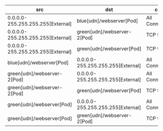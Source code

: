 | src | dst | conn | network | 
|-----|-----|------|------|
| 0.0.0.0-255.255.255.255[External] | blue[udn]/webserver[Pod] | All Connections | blue | 
| 0.0.0.0-255.255.255.255[External] | green[udn]/webserver-2[Pod] | TCP 9001 | green | 
| 0.0.0.0-255.255.255.255[External] | green[udn]/webserver[Pod] | TCP 9001 | green | 
| blue[udn]/webserver[Pod] | 0.0.0.0-255.255.255.255[External] | All Connections | blue | 
| green[udn]/webserver-2[Pod] | 0.0.0.0-255.255.255.255[External] | All Connections | green | 
| green[udn]/webserver-2[Pod] | green[udn]/webserver[Pod] | TCP 9001 | green | 
| green[udn]/webserver[Pod] | 0.0.0.0-255.255.255.255[External] | All Connections | green | 
| green[udn]/webserver[Pod] | green[udn]/webserver-2[Pod] | TCP 9001 | green | 
